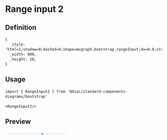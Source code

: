 # Range input 2

## Definition

```
{
  _style: 'html=1;shadow=0;dashed=0;shape=mxgraph.bootstrap.rangeInput;dx=0.6;strokeColor=#0085FC;fillColor=#DEE2E6;fontColor=#777777;whiteSpace=wrap;align=left;verticalAlign=bottom;fontStyle=0;fontSize=14;labelPosition=center;verticalLabelPosition=top;',
  _width: 800,
  _height: 20,
}
```

## Usage

```
import { RangeInput2 } from '@diac/standard-components-diagrams/bootstrap'

<RangeInput2/>
```

## Preview

<img src="./range-input-2.png" width="200"/>
